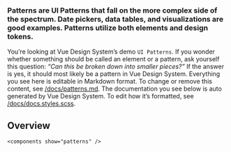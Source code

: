### Patterns are UI Patterns that fall on the more complex side of the spectrum. Date pickers, data tables, and visualizations are good examples. Patterns utilize both elements and design tokens.

You’re looking at Vue Design System’s demo <code>UI Patterns</code>. If you wonder whether something should be called an element or a pattern, ask yourself this question: _“Can this be broken down into smaller pieces?”_ If the answer is yes, it should most likely be a pattern in Vue Design System. Everything you see here is editable in Markdown format. To change or remove this content, see [/docs/patterns.md](https://github.com/owncloud/owncloud-design-system/blob/master/docs/patterns.md). The documentation you see below is auto generated by Vue Design System. To edit how it’s formatted, see [/docs/docs.styles.scss](https://github.com/owncloud/owncloud-design-system/blob/master/docs/docs.styles.scss).

## Overview

```
<components show="patterns" />
```
